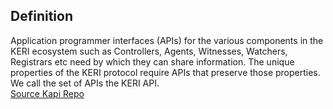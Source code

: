 ## Definition
Application programmer interfaces (APIs) for the various components in the KERI ecosystem such as Controllers, Agents, Witnesses, Watchers, Registrars etc need by which they can share information. The unique properties of the KERI protocol require APIs that preserve those properties. We call the set of APIs the KERI API.  
[Source Kapi Repo](https://github.com/WebOfTrust/kapi/blob/main/kapi.md)